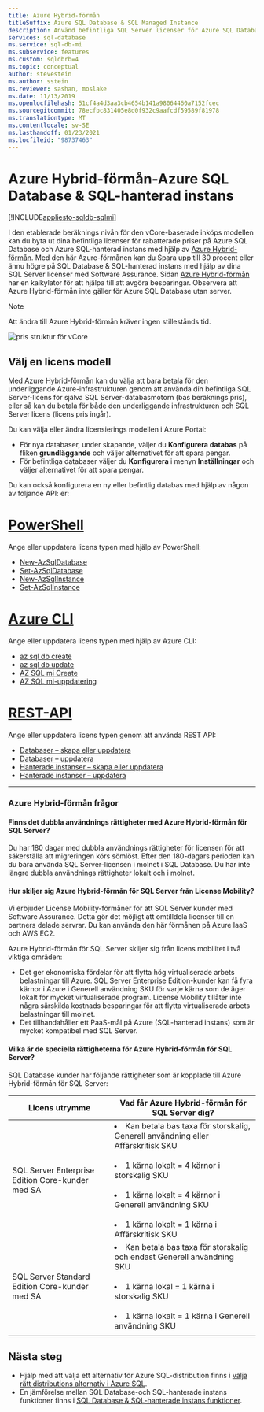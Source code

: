 ```yaml
---
title: Azure Hybrid-förmån
titleSuffix: Azure SQL Database & SQL Managed Instance
description: Använd befintliga SQL Server licenser för Azure SQL Database och SQL-hanterade instans rabatter.
services: sql-database
ms.service: sql-db-mi
ms.subservice: features
ms.custom: sqldbrb=4
ms.topic: conceptual
author: stevestein
ms.author: sstein
ms.reviewer: sashan, moslake
ms.date: 11/13/2019
ms.openlocfilehash: 51cf4a4d3aa3cb4654b141a98064460a7152fcec
ms.sourcegitcommit: 78ecfbc831405e8d0f932c9aafcdf59589f81978
ms.translationtype: MT
ms.contentlocale: sv-SE
ms.lasthandoff: 01/23/2021
ms.locfileid: "98737463"
---
```

# <a name="azure-hybrid-benefit---azure-sql-database--sql-managed-instance"></a>Azure Hybrid-förmån-Azure SQL Database & SQL-hanterad instans
[!INCLUDE[appliesto-sqldb-sqlmi](includes/appliesto-sqldb-sqlmi.md)]

I den etablerade beräknings nivån för den vCore-baserade inköps modellen kan du byta ut dina befintliga licenser för rabatterade priser på Azure SQL Database och Azure SQL-hanterad instans med hjälp av [Azure Hybrid-förmån](https://azure.microsoft.com/pricing/hybrid-benefit/). Med den här Azure-förmånen kan du Spara upp till 30 procent eller ännu högre på SQL Database & SQL-hanterad instans med hjälp av dina SQL Server licenser med Software Assurance. Sidan [Azure Hybrid-förmån](https://azure.microsoft.com/pricing/hybrid-benefit/) har en kalkylator för att hjälpa till att avgöra besparingar.  Observera att Azure Hybrid-förmån inte gäller för Azure SQL Database utan server.

> [!NOTE]
> Att ändra till Azure Hybrid-förmån kräver ingen stillestånds tid.

![pris struktur för vCore](./media/azure-hybrid-benefit/pricing.png)

## <a name="choose-a-license-model"></a>Välj en licens modell

Med Azure Hybrid-förmån kan du välja att bara betala för den underliggande Azure-infrastrukturen genom att använda din befintliga SQL Server-licens för själva SQL Server-databasmotorn (bas beräknings pris), eller så kan du betala för både den underliggande infrastrukturen och SQL Server licens (licens pris ingår).

Du kan välja eller ändra licensierings modellen i Azure Portal: 
- För nya databaser, under skapande, väljer du **Konfigurera databas** på fliken **grundläggande** och väljer alternativet för att spara pengar.
- För befintliga databaser väljer du **Konfigurera** i menyn **Inställningar** och väljer alternativet för att spara pengar.

Du kan också konfigurera en ny eller befintlig databas med hjälp av någon av följande API: er:

# <a name="powershell"></a>[PowerShell](#tab/azure-powershell)

Ange eller uppdatera licens typen med hjälp av PowerShell:

- [New-AzSqlDatabase](/powershell/module/az.sql/new-azsqldatabase)
- [Set-AzSqlDatabase](/powershell/module/az.sql/set-azsqldatabase)
- [New-AzSqlInstance](/powershell/module/az.sql/new-azsqlinstance)
- [Set-AzSqlInstance](/powershell/module/az.sql/set-azsqlinstance)

# <a name="azure-cli"></a>[Azure CLI](#tab/azure-cli)

Ange eller uppdatera licens typen med hjälp av Azure CLI:

- [az sql db create](/cli/azure/sql/db#az-sql-db-create)
- [az sql db update](/cli/azure/sql/db#az-sql-db-update)
- [AZ SQL mi Create](/cli/azure/sql/mi#az-sql-mi-create)
- [AZ SQL mi-uppdatering](/cli/azure/sql/mi#az-sql-mi-update)

# <a name="rest-api"></a>[REST-API](#tab/rest)

Ange eller uppdatera licens typen genom att använda REST API:

- [Databaser – skapa eller uppdatera](/rest/api/sql/databases/createorupdate)
- [Databaser – uppdatera](/rest/api/sql/databases/update)
- [Hanterade instanser – skapa eller uppdatera](/rest/api/sql/managedinstances/createorupdate)
- [Hanterade instanser – uppdatera](/rest/api/sql/managedinstances/update)

* * *


### <a name="azure-hybrid-benefit-questions"></a>Azure Hybrid-förmån frågor

#### <a name="are-there-dual-use-rights-with-azure-hybrid-benefit-for-sql-server"></a>Finns det dubbla användnings rättigheter med Azure Hybrid-förmån för SQL Server?

Du har 180 dagar med dubbla användnings rättigheter för licensen för att säkerställa att migreringen körs sömlöst. Efter den 180-dagars perioden kan du bara använda SQL Server-licensen i molnet i SQL Database. Du har inte längre dubbla användnings rättigheter lokalt och i molnet.

#### <a name="how-does-azure-hybrid-benefit-for-sql-server-differ-from-license-mobility"></a>Hur skiljer sig Azure Hybrid-förmån för SQL Server från License Mobility?

Vi erbjuder License Mobility-förmåner för att SQL Server kunder med Software Assurance. Detta gör det möjligt att omtilldela licenser till en partners delade servrar. Du kan använda den här förmånen på Azure IaaS och AWS EC2.

Azure Hybrid-förmån för SQL Server skiljer sig från licens mobilitet i två viktiga områden:

- Det ger ekonomiska fördelar för att flytta hög virtualiserade arbets belastningar till Azure. SQL Server Enterprise Edition-kunder kan få fyra kärnor i Azure i Generell användning SKU för varje kärna som de äger lokalt för mycket virtualiserade program. License Mobility tillåter inte några särskilda kostnads besparingar för att flytta virtualiserade arbets belastningar till molnet.
- Det tillhandahåller ett PaaS-mål på Azure (SQL-hanterad instans) som är mycket kompatibel med SQL Server.

#### <a name="what-are-the-specific-rights-of-the-azure-hybrid-benefit-for-sql-server"></a>Vilka är de speciella rättigheterna för Azure Hybrid-förmån för SQL Server?

SQL Database kunder har följande rättigheter som är kopplade till Azure Hybrid-förmån för SQL Server:

|Licens utrymme|Vad får Azure Hybrid-förmån för SQL Server dig?|
|---|---|
|SQL Server Enterprise Edition Core-kunder med SA|<li>Kan betala bas taxa för storskalig, Generell användning eller Affärskritisk SKU</li><br><li>1 kärna lokalt = 4 kärnor i storskalig SKU</li><br><li>1 kärna lokalt = 4 kärnor i Generell användning SKU</li><br><li>1 kärna lokalt = 1 kärna i Affärskritisk SKU</li>|
|SQL Server Standard Edition Core-kunder med SA|<li>Kan betala bas taxa för storskalig och endast Generell användning SKU</li><br><li>1 kärna lokal = 1 kärna i storskalig SKU</li><br><li>1 kärna lokalt = 1 kärna i Generell användning SKU</li>|
|||


## <a name="next-steps"></a>Nästa steg

- Hjälp med att välja ett alternativ för Azure SQL-distribution finns i [välja rätt distributions alternativ i Azure SQL](azure-sql-iaas-vs-paas-what-is-overview.md).
- En jämförelse mellan SQL Database-och SQL-hanterade instans funktioner finns i [SQL Database & SQL-hanterade instans funktioner](database/features-comparison.md).

